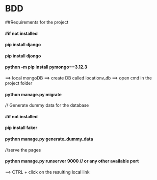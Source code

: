 # BDD

##Requirements for the project

#### #if not installed

#### pip install django

#### pip install djongo

#### python -m pip install pymongo==3.12.3

==> local mongoDB
==> create DB called locationv_db
==> open cmd in the project folder

#### python manage.py migrate

// Generate dummy data for the database

#### #if not installed

#### pip install faker

#### python manage.py generate_dummy_data

//serve the pages

#### python manage.py runserver 9000 // or any other available port

==> CTRL + click on the resulting local link
